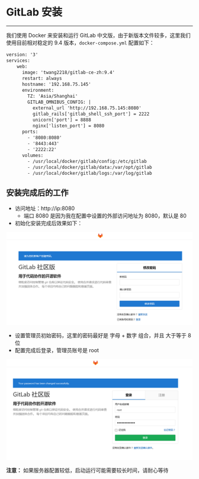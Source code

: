 # GitLab 安装

---

我们使用 Docker 来安装和运行 GitLab 中文版，由于新版本文件较多，这里我们使用目前相对稳定的 9.4 版本，`docker-compose.yml` 配置如下：

```
version: '3'
services:
    web:
      image: 'twang2218/gitlab-ce-zh:9.4'
      restart: always
      hostname: '192.168.75.145'
      environment:
        TZ: 'Asia/Shanghai'
        GITLAB_OMNIBUS_CONFIG: |
          external_url 'http://192.168.75.145:8080'
          gitlab_rails['gitlab_shell_ssh_port'] = 2222
          unicorn['port'] = 8888
          nginx['listen_port'] = 8080
      ports:
        - '8080:8080'
        - '8443:443'
        - '2222:22'
      volumes:
        - /usr/local/docker/gitlab/config:/etc/gitlab
        - /usr/local/docker/gitlab/data:/var/opt/gitlab
        - /usr/local/docker/gitlab/logs:/var/log/gitlab
```

## 安装完成后的工作

* 访问地址：http://ip:8080
	* 端口 8080 是因为我在配置中设置的外部访问地址为 8080，默认是 80
* 初始化安装完成后效果如下：

![](/assets/Lusifer1511797825.png)

* 设置管理员初始密码，这里的密码最好是 字母 + 数字 组合，并且 大于等于 8 位
* 配置完成后登录，管理员账号是 root

![](/assets/Lusifer1511798229.png)

**注意：** 如果服务器配置较低，启动运行可能需要较长时间，请耐心等待